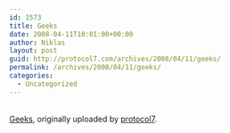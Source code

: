```yaml
---
id: 1573
title: Geeks
date: 2008-04-11T10:01:00+00:00
author: Niklas
layout: post
guid: http://protocol7.com/archives/2008/04/11/geeks/
permalink: /archives/2008/04/11/geeks/
categories:
  - Uncategorized
---
```

<div class='microid-e1bf7fd71f17adda1cd247a4f7aa5610b801ce24'>
  <div class="flickr-frame">
    <a href="http://www.flickr.com/photos/protocol7/2404515479/" title="photo sharing"><img src="http://farm3.static.flickr.com/2377/2404515479_2e924e7cbc.jpg" class="flickr-photo" alt="" /></a><br /> <br /> <span class="flickr-caption"><a href="http://www.flickr.com/photos/protocol7/2404515479/">Geeks</a>, originally uploaded by <a href="http://www.flickr.com/people/protocol7/">protocol7</a>.</span>
  </div>
  
  <p class="flickr-yourcomment">
    </div>